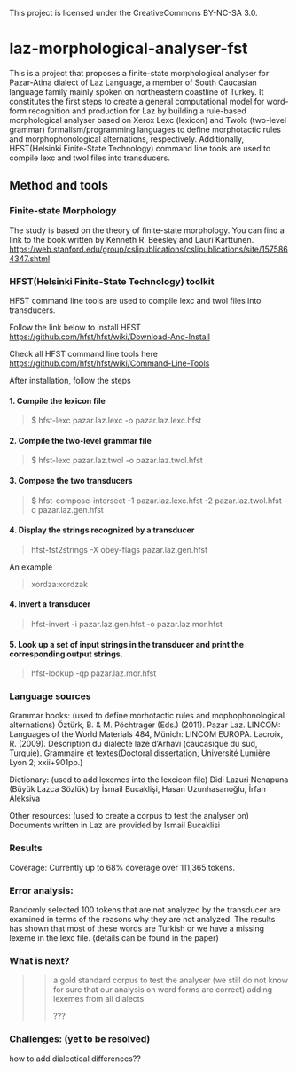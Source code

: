 This project is licensed under the CreativeCommons BY-NC-SA 3.0.

# laz-morphological-analyser-fst
This is a project that proposes a finite-state morphological analyser for Pazar-Atina dialect of Laz Language,  a member of South Caucasian language  family  mainly  spoken  on  northeastern  coastline  of  Turkey.  It constitutes  the  first  steps  to  create  a  general  computational  model  for word-form  recognition  and  production  for  Laz  by  building  a  rule-based morphological analyser based on Xerox Lexc (lexicon) and Twolc (two-level grammar) formalism/programming languages to define morphotactic rules and morphophonological alternations, respectively.  Additionally, HFST(Helsinki Finite-State Technology) command line tools are used to compile lexc and twol files into transducers.

## Method and tools 
### Finite-state Morphology
The study is based on the theory of finite-state morphology.  You can find a link to the book written by Kenneth R. Beesley and Lauri Karttunen.
https://web.stanford.edu/group/cslipublications/cslipublications/site/1575864347.shtml

### HFST(Helsinki Finite-State Technology) toolkit 
HFST command line tools are used to compile lexc and twol files into transducers.

Follow the link below to install HFST
https://github.com/hfst/hfst/wiki/Download-And-Install

Check all HFST command line tools here
https://github.com/hfst/hfst/wiki/Command-Line-Tools

After installation, follow the steps

#### 1. Compile the lexicon file
> $ hfst-lexc pazar.laz.lexc -o pazar.laz.lexc.hfst

#### 2. Compile the two-level grammar file
> $ hfst-lexc pazar.laz.twol -o pazar.laz.twol.hfst

#### 3. Compose the two transducers
> $ hfst-compose-intersect -1 pazar.laz.lexc.hfst -2 pazar.laz.twol.hfst -o pazar.laz.gen.hfst

#### 4. Display the strings recognized by a transducer
> hfst-fst2strings -X obey-flags pazar.laz.gen.hfst 

An example
> xordza<n><erg>:xordzak
  
#### 4. Invert a transducer
> hfst-invert -i pazar.laz.gen.hfst -o pazar.laz.mor.hfst

#### 5. Look up a set of input strings in the transducer and print the corresponding output strings.
> hfst-lookup -qp pazar.laz.mor.hfst


### Language sources
Grammar books: (used to define morhotactic rules and mophophonological alternations)
Öztürk, B. & M. Pöchtrager (Eds.) (2011). Pazar Laz. LINCOM: Languages of the World Materials 484, Münich: LINCOM EUROPA.
Lacroix, R. (2009). Description du dialecte laze d’Arhavi (caucasique du sud, Turquie). Grammaire et textes(Doctoral dissertation, Université Lumière Lyon 2; xxii+901pp.)

Dictionary: (used to add lexemes into the lexcicon file)
Didi Lazuri Nenapuna (Büyük Lazca Sözlük) by İsmail Bucaklişi, Hasan Uzunhasanoğlu, İrfan Aleksiva

Other resources: (used to create a corpus to test the analyser on)
Documents written in Laz are provided by Ismail Bucaklisi

### Results
Coverage:
Currently up to 68% coverage over 111,365 tokens.

### Error analysis:
Randomly selected 100 tokens that are not analyzed by the transducer are examined in terms of the reasons why they are not analyzed.  The results has shown that most of these words are Turkish or we have a missing lexeme in the lexc file.
(details can be found in the paper)

### What is next?
>> a gold standard corpus to test the analyser (we still do not know for sure that our analysis on word forms are correct)
>> adding lexemes from all dialects
>> 
>> ???

### Challenges: (yet to be resolved)
how to add dialectical differences??
